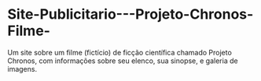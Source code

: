 # Site-Publicitario---Projeto-Chronos-Filme-
Um site sobre um filme (fictício) de ficção científica chamado Projeto Chronos, com informações sobre seu elenco, sua sinopse, e galeria de imagens.
